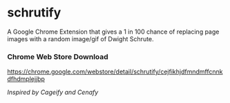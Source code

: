 # schrutify
A Google Chrome Extension that gives a 1 in 100 chance of replacing page images with a random image/gif of Dwight Schrute.

### Chrome Web Store Download
https://chrome.google.com/webstore/detail/schrutify/cejfikhjdfmndmffcnnkdfhdmplejjbp

*Inspired by Cageify and Cenafy*
